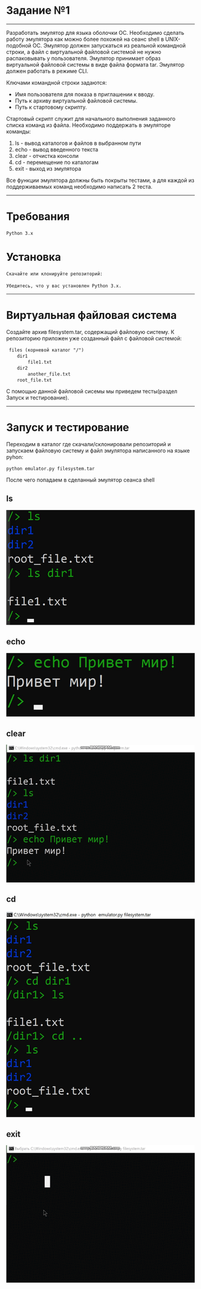 # Задание №1
---
Разработать эмулятор для языка оболочки ОС. Необходимо сделать работу эмулятора как можно более похожей на сеанс shell в UNIX-подобной ОС. Эмулятор должен запускаться из реальной командной строки, а файл с виртуальной файловой системой не нужно распаковывать у пользователя. Эмулятор принимает образ виртуальной файловой системы в виде файла формата tar. Эмулятор должен работать в режиме CLI.

Ключами командной строки задаются:
* Имя пользователя для показа в приглашении к вводу.
* Путь к архиву виртуальной файловой системы.
* Путь к стартовому скрипту.

Стартовый скрипт служит для начального выполнения заданного списка команд из файла.
Необходимо поддержать в эмуляторе команды:
1. ls - вывод каталогов и файлов в выбранном пути
2. echo - вывод введенного текста
3. clear - отчистка консоли
4. cd - перемещение по каталогам
5. exit - выход из эмулятора


Все функции эмулятора должны быть покрыты тестами, а для каждой из поддерживаемых команд необходимо написать 2 теста.

---
# Требования 
    Python 3.x
# Установка

    Скачайте или клонируйте репозиторий:

    Убедитесь, что у вас установлен Python 3.x.

--- 

# Виртуальная файловая система

Создайте архив filesystem.tar, содержащий файловую систему. К репозиторию приложен уже созданный файл с файловой системой:

```
 files (корневой каталог "/")
    dir1
        file1.txt
    dir2
        another_file.txt
    root_file.txt
```
С помощью данной файловой сисемы мы приведем тесты(раздел Запуск и тестирование).

---

# Запуск и тестирование
Переходим в каталог где скачали/склонировали репозиторий и запускаем файловую систему и файл эмулятора написанного на языке pyhon:
```
python emulator.py filesystem.tar
```

После чего попадаем в сделанный эмулятор сеанса shell 
## ls
![ls](https://github.com/sergei5551/Configuration_management/blob/Main/1hw/additional_files/ls.jpg)
## echo
![echo](https://github.com/sergei5551/Configuration_management/blob/Main/1hw/additional_files/echo.jpg)
## clear
![clear](https://github.com/sergei5551/Configuration_management/blob/Main/1hw/additional_files/clear.gif)
## cd
![cd](https://github.com/sergei5551/Configuration_management/blob/Main/1hw/additional_files/cd.jpg)
## exit
![exit](https://github.com/sergei5551/Configuration_management/blob/Main/1hw/additional_files/exit.gif)












